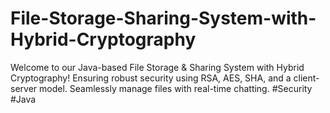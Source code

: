 # File-Storage-Sharing-System-with-Hybrid-Cryptography
 Welcome to our Java-based File Storage &amp; Sharing System with Hybrid Cryptography! Ensuring robust security using RSA, AES, SHA, and a client-server model. Seamlessly manage files with real-time chatting. #Security #Java 
